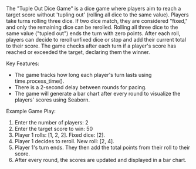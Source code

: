 The "Tuple Out Dice Game" is a dice game where players aim to reach a target score without 'tupling out' (rolling all dice to the same value). Players take turns rolling three dice. If two dice match, they are considered "fixed," and only the remaining dice can be rerolled. Rolling all three dice to the same value ("tupled out") ends the turn with zero points. After each roll, players can decide to reroll unfixed dice or stop and add their current total to their score. The game checks after each turn if a player's score has reached or exceeded the target, declaring them the winner.

Key Features: 
- The game tracks how long each player's turn lasts using time.process_time(). 
- There is a 2-second delay between rounds for pacing.
- The game will generate a bar chart after every round to visualize the players' scores using Seaborn. 

Example Game Play:
1. Enter the number of players: 2
2. Enter the target score to win: 50
3. Player 1 rolls: [1, 2, 2]. Fixed dice: [2].
4. Player 1 decides to reroll. New roll: [2, 4].
5. Player 1's turn ends. They then add the total points from their roll to their score.
6. After every round, the scores are updated and displayed in a bar chart. 
